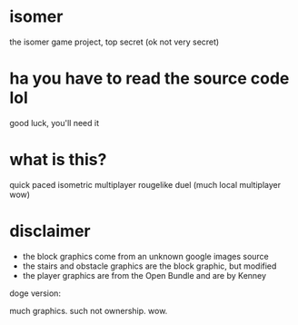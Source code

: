 isomer
======

the isomer game project, top secret (ok not very secret)

ha you have to read the source code lol
======

good luck, you'll need it

what is this?
=====

quick paced isometric multiplayer rougelike duel (much local multiplayer wow)

disclaimer
=

* the block graphics come from an unknown google images source
* the stairs and obstacle graphics are the block graphic, but modified
* the player graphics are from the Open Bundle and are by Kenney

doge version:

much graphics.
such not ownership.
wow.
